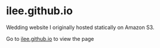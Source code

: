 # ilee.github.io	

Wedding website I originally hosted statically on Amazon S3.

Go to [ilee.github.io](https://ilee.github.io) to view the page
